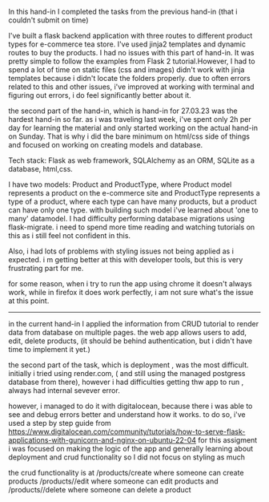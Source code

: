 In this hand-in I completed the tasks from the previous hand-in (that i couldn't submit on time) 

I've built a flask backend application with three routes to different product types for e-commerce tea store. I've used jinja2 templates and dynamic routes to buy the products. I had no issues with this part of hand-in. It was pretty simple to follow the examples from Flask 2 tutorial.However, I had to spend a lot of time on static files (css and images) didn't work with jinja templates because i didn't locate the folders properly. due to often errors related to this and other issues, i've improved at working with terminal and figuring out errors, i do feel significantly better about it.

the second part of the hand-in, which is hand-in for 27.03.23 was the hardest hand-in so far.
as i was traveling last week, i've spent only 2h per day for learning the material and only started working on the actual hand-in on Sunday. That is why i did the bare minimum on html/css side of things and focused on working on creating models and database.

Tech stack: Flask as web framework, SQLAlchemy as an ORM, SQLite as a database, html,css. 

I have two models: Product and ProductType, where Product model represents a product on the e-commerce site and ProductType represents a type of a product, where each type can have many products, but a product can have only one type. with building such model i've learned about 'one to many' datamodel.
I had difficulty performing database migrations using flask-migrate. i need to spend more time reading and watching tutorials on this as i still feel not confident in this.

Also, i had lots of problems with styling issues not being applied as i expected. i m getting better at this with developer tools, but this is very frustrating part for me.

for some reason, when i try to run the app using chrome it doesn't always work, while in firefox it does work perfectly, i am not sure what's the issue at this point. 

___


in the current hand-in I applied the information from  CRUD tutorial to render data from database on multiple pages. the web app allows users to add, edit, delete products, (it should be behind authentication, but i didn't have time to implement it yet.)

the second part of the task, which is deployment , was the most difficult. 
initially i tried using render.com,  ( and still using the managed postgress database from there), however i had difficulties getting thw app to run , always had internal sevever error.

however, i managed to do it with digitalocean, because there i was able to see and debug errors better and understand how it works. to do so, i've used a step by step guide from https://www.digitalocean.com/community/tutorials/how-to-serve-flask-applications-with-gunicorn-and-nginx-on-ubuntu-22-04
for this assigment i was focused on making the logic of the app and generally learning about deployment and crud functionality so I did not focus on styling as much

the crud functionality is at 
/products/create where someone can create products 
/products/<id>/edit where someone can edit products
and /products/<id>/delete where someone can delete a product